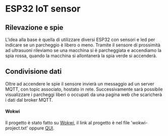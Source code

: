 # ESP32 IoT sensor

## Rilevazione e spie
L'idea alla base è quella di utilizzare diversi ESP32 con sensori e led per indicare se un parcheggio è libero o meno.
Tramite il sensore di prossimità ad ultrasuoni rileviamo se una macchina si è parcheggiata e accendiamo la spia rossa, quando la macchina si allontanerà la spia verde si accenderà.

## Condivisione dati 
Oltre ad accendere le spie il sensore invierà un messaggio ad un server MQTT, con topic associato, hostato in rete. Successivamente sarà possibile visualizzare i parcheggi liberi o occupati da una pagina web che scaricherà i dati dal broker MQTT.

#### Wokwi
Il progetto è stato fatto su [Wokwi](https://wokwi.com/), il link al progetto è nel file 'wokwi-project.txt' oppure [QUI](https://wokwi.com/projects/389703246864781313).